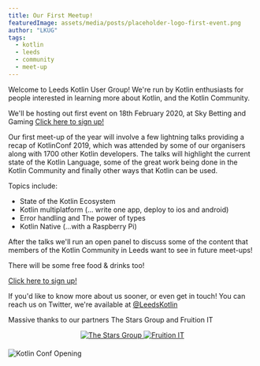 ```yaml
---
title: Our First Meetup!
featuredImage: assets/media/posts/placeholder-logo-first-event.png
author: "LKUG"
tags:
  - kotlin
  - leeds
  - community
  - meet-up
---
```


Welcome to Leeds Kotlin User Group! We're run by Kotlin enthusiasts for people interested in learning more about Kotlin, and the Kotlin Community.

We'll be hosting out first event on 18th February 2020, at Sky Betting and Gaming [Click here to sign up!](https://ti.to/leeds-kotlin-user-group/leeds-kotlin-user-group-1st-meetup)

Our first meet-up of the year will involve a few lightning talks providing a recap of KotlinConf 2019, which was attended by some of our organisers along with 1700 other Kotlin developers. The talks will highlight the current state of the Kotlin Language, some of the great work being done in the Kotlin Community and finally other ways that Kotlin can be used.

Topics include:

- State of the Kotlin Ecosystem
- Kotlin multiplatform (... write one app, deploy to ios and android)
- Error handling and The power of types
- Kotlin Native (...with a Raspberry Pi)

After the talks we'll run an open panel to discuss some of the content that members of the Kotlin Community in Leeds want to see in future meet-ups!

There will be some free food & drinks too!

<a href="https://ti.to/leeds-kotlin-user-group/leeds-kotlin-user-group-1st-meetup">Click here to sign up!</a>

If you'd like to know more about us sooner, or even get in touch! You can reach us on Twitter, we're available at [@LeedsKotlin](https://twitter.com/LeedsKotlin)

Massive thanks to our partners The Stars Group and Fruition IT

<div style="margin-bottom: 20px; width: 100%; text-align: center;">
<a href="http://www.starsgroup.com/careers/" target="_blank">
  <img src="/assets/media/stars-logo.png"
      alt="The Stars Group"
  />
</a>

<a href="https://www.fruitionit.co.uk" target="_blank">
  <img src="/assets/media/fruition-logo.png"
        alt="Fruition IT"
   />
</a>
</div>

<img src="/assets/media/kotlinconf/kotlin-conf-hall1.jpeg"
      alt="Kotlin Conf Opening"
      style="max-width:100%;" />
